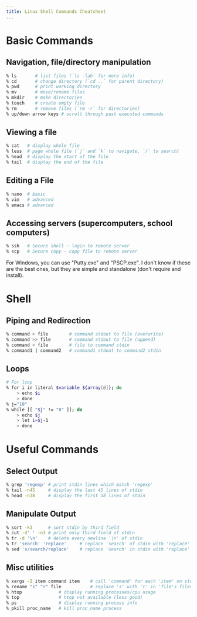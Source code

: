 ```yaml
---
title: Linux Shell Commands Cheatsheet
...
```



Basic Commands
==============

Navigation, file/directory manipulation
---------------------------------------

```bash
% ls       # list files (`ls -lah` for more info)
% cd       # change directory (`cd ..` for parent directory)
% pwd      # print working directory
% mv       # move/rename files
% mkdir    # make directories
% touch    # create empty file
% rm       # remove files (`rm -r` for directories)
% up/down arrow keys # scroll through past executed commands
```

Viewing a file
--------------

```bash
% cat   # display whole file
% less  # page whole file (`j` and `k` to navigate, `/` to search)
% head  # display the start of the file
% tail  # display the end of the file
```

Editing a File
--------------

```bash
% nano  # basic
% vim   # advanced
% emacs # advanced
```

Accessing servers (supercomputers, school computers)
----------------------------------------------------

```bash
% ssh   # Secure shell - login to remote server
% scp   # Secure copy - copy file to remote server
```

For Windows, you can use "Putty.exe" and "PSCP.exe". I don't know if these are
the best ones, but they are simple and standalone (don't require and install).


Shell
=====

Piping and Redirection
----------------------

```bash
% command > file        # command stdout to file (overwrite)
% command >> file       # command stdout to file (append)
% command < file        # file to command stdin
% command1 | command2   # command1 stdout to command2 stdin
```

Loops
-----

```bash
# For loop
% for i in literal $variable ${array[@]}; do
    > echo $i
    > done
% j="10"
% while [[ "$j" != "0" ]]; do
    > echo $j
    > let i=$j-1
    > done
```

Useful Commands
===============

Select Output
-------------

```bash
% grep 'regexp' # print stdin lines which match 'regexp'
% tail -n45     # display the last 45 lines of stdin
% head -n38     # display the first 38 lines of stdin
```

Manipulate Output
-----------------

```bash
% sort -k3      # sort stdin by third field
% cut -d' ' -n3 # print only third field of stdin
% tr -d '\n'    # delete every newline '\n' of stdin
% tr 'search' 'replace'     # replace 'search' of stdin with 'replace'
% sed 's/search/replace'    # replace 'search' in stdin with 'replace'
```

Misc utilities
--------------

```bash
% xargs -I item command item    # call 'command' for each 'item' on stdin
% rename "s" "r" file           # replace 's' with 'r' in 'file's filename
% htop              # display running processes/cpu usage
% top               # htop not available (less good)
% ps                # display running process info
% pkill proc_name   # kill proc_name process
```
